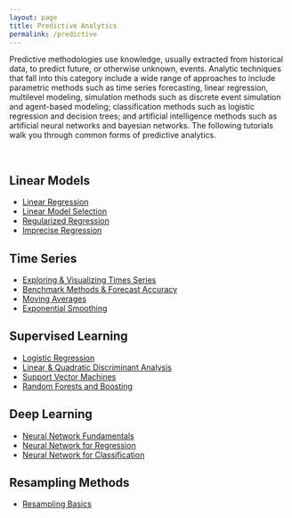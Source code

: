 ```yaml
---
layout: page
title: Predictive Analytics
permalink: /predictive
---
```


Predictive methodologies use knowledge, usually extracted from historical data, to predict future, or otherwise unknown, events. Analytic techniques that fall into this category include a wide range of approaches to include parametric methods such as time series forecasting, linear regression, multilevel modeling, simulation methods such as discrete event simulation and agent-based modeling; classification methods such as logistic regression and decision trees; and artificial intelligence methods such as artificial neural networks and bayesian networks. The following tutorials walk you through common forms of predictive analytics.

<br>

## Linear Models
- [Linear Regression](linear_regression)
- [Linear Model Selection](model_selection)
- [Regularized Regression](regularized_regression)
- [Imprecise Regression](imprecise_regression)

## Time Series
- [Exploring & Visualizing Times Series](ts_exploration)
- [Benchmark Methods & Forecast Accuracy](ts_benchmarking)
- [Moving Averages](ts_moving_averages)
- [Exponential Smoothing](ts_exp_smoothing)

## Supervised Learning
- [Logistic Regression](logistic_regression)
- [Linear & Quadratic Discriminant Analysis](discriminant_analysis)
- [Support Vector Machines](svm)
- [Random Forests and Boosting](tree_based_methods)

## Deep Learning
- [Neural Network Fundamentals](ann_fundamentals)
- [Neural Network for Regression](ann_regression)
- [Neural Network for Classification](ann_classification)

## Resampling Methods
- [Resampling Basics](resampling_methods)
